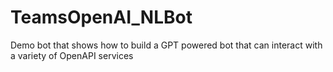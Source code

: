 # TeamsOpenAI_NLBot
Demo bot that shows how to build a GPT powered bot that can interact with a variety of OpenAPI services
